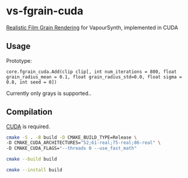 # vs-fgrain-cuda
[Realistic Film Grain Rendering](https://www.ipol.im/pub/art/2017/192/) for VapourSynth, implemented in CUDA

## Usage
Prototype:

`core.fgrain_cuda.Add(clip clip[, int num_iterations = 800, float grain_radius_mean = 0.1, float grain_radius_std=0.0, float sigma = 0.8, int seed = 0])`

Currently only grays is supported..

## Compilation
[CUDA](https://developer.nvidia.com/cuda-downloads) is required.

```bash
cmake -S . -B build -D CMAKE_BUILD_TYPE=Release \
-D CMAKE_CUDA_ARCHITECTURES="52;61-real;75-real;86-real" \
-D CMAKE_CUDA_FLAGS="--threads 0 --use_fast_math"

cmake --build build

cmake --install build
```


